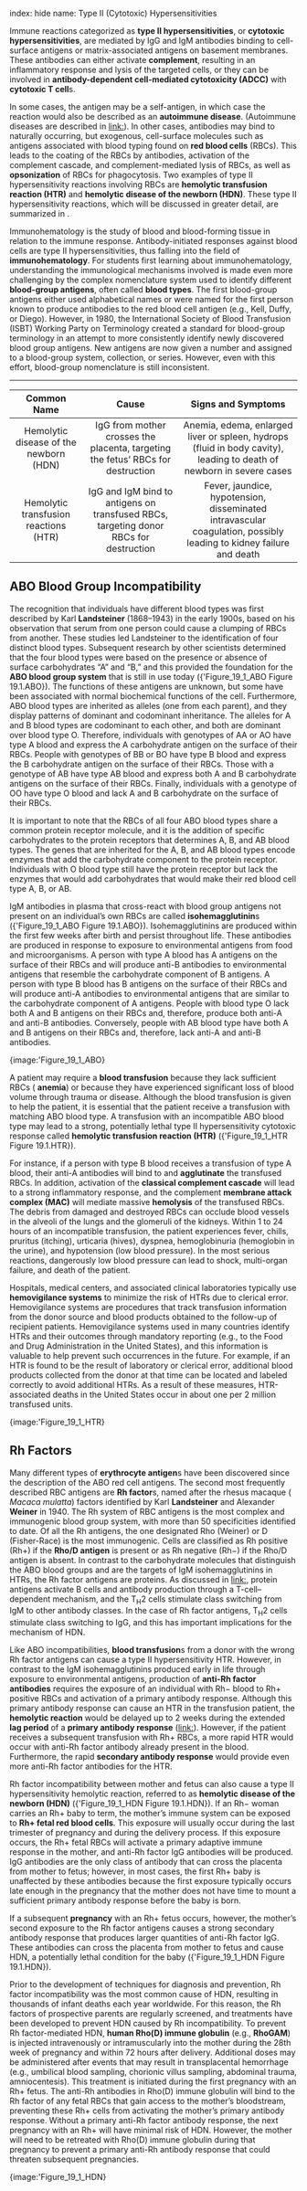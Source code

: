 index: hide
name: Type II (Cytotoxic) Hypersensitivities

Immune reactions categorized as  **type II hypersensitivities**, or  **cytotoxic hypersensitivities**, are mediated by IgG and IgM antibodies binding to cell-surface antigens or matrix-associated antigens on basement membranes. These antibodies can either activate  **complement**, resulting in an inflammatory response and lysis of the targeted cells, or they can be involved in  **antibody-dependent cell-mediated cytotoxicity (ADCC)** with  **cytotoxic T cell**s.

In some cases, the antigen may be a self-antigen, in which case the reaction would also be described as an  **autoimmune disease**. (Autoimmune diseases are described in <link:>). In other cases, antibodies may bind to naturally occurring, but exogenous, cell-surface molecules such as antigens associated with blood typing found on  **red blood cells** (RBCs). This leads to the coating of the RBCs by antibodies, activation of the complement cascade, and complement-mediated lysis of RBCs, as well as  **opsonization** of RBCs for phagocytosis. Two examples of type II hypersensitivity reactions involving RBCs are  **hemolytic transfusion reaction (HTR)** and  **hemolytic disease of the newborn (HDN)**. These type II hypersensitivity reactions, which will be discussed in greater detail, are summarized in .

Immunohematology is the study of blood and blood-forming tissue in relation to the immune response. Antibody-initiated responses against blood cells are type II hypersensitivities, thus falling into the field of  **immunohematology**. For students first learning about immunohematology, understanding the immunological mechanisms involved is made even more challenging by the complex nomenclature system used to identify different  **blood-group antigens**, often called  **blood types**. The first blood-group antigens either used alphabetical names or were named for the first person known to produce antibodies to the red blood cell antigen (e.g., Kell, Duffy, or Diego). However, in 1980, the International Society of Blood Transfusion (ISBT) Working Party on Terminology created a standard for blood-group terminology in an attempt to more consistently identify newly discovered blood group antigens. New antigens are now given a number and assigned to a blood-group system, collection, or series. However, even with this effort, blood-group nomenclature is still inconsistent.


****

| Common Name | Cause | Signs and Symptoms |
|:-:|:-:|:-:|
| Hemolytic disease of the newborn (HDN) | IgG from mother crosses the placenta, targeting the fetus’ RBCs for destruction | Anemia, edema, enlarged liver or spleen, hydrops (fluid in body cavity), leading to death of newborn in severe cases |
| Hemolytic transfusion reactions (HTR) | IgG and IgM bind to antigens on transfused RBCs, targeting donor RBCs for destruction | Fever, jaundice, hypotension, disseminated intravascular coagulation, possibly leading to kidney failure and death |
    

## ABO Blood Group Incompatibility

The recognition that individuals have different blood types was first described by Karl  **Landsteiner** (1868–1943) in the early 1900s, based on his observation that serum from one person could cause a clumping of RBCs from another. These studies led Landsteiner to the identification of four distinct blood types. Subsequent research by other scientists determined that the four blood types were based on the presence or absence of surface carbohydrates “A” and “B,” and this provided the foundation for the  **ABO blood group system** that is still in use today ({'Figure_19_1_ABO Figure 19.1.ABO}). The functions of these antigens are unknown, but some have been associated with normal biochemical functions of the cell. Furthermore, ABO blood types are inherited as alleles (one from each parent), and they display patterns of dominant and codominant inheritance. The alleles for A and B blood types are codominant to each other, and both are dominant over blood type O. Therefore, individuals with genotypes of AA or AO have type A blood and express the A carbohydrate antigen on the surface of their RBCs. People with genotypes of BB or BO have type B blood and express the B carbohydrate antigen on the surface of their RBCs. Those with a genotype of AB have type AB blood and express both A and B carbohydrate antigens on the surface of their RBCs. Finally, individuals with a genotype of OO have type O blood and lack A and B carbohydrate on the surface of their RBCs.

It is important to note that the RBCs of all four ABO blood types share a common protein receptor molecule, and it is the addition of specific carbohydrates to the protein receptors that determines A, B, and AB blood types. The genes that are inherited for the A, B, and AB blood types encode enzymes that add the carbohydrate component to the protein receptor. Individuals with O blood type still have the protein receptor but lack the enzymes that would add carbohydrates that would make their red blood cell type A, B, or AB.

IgM antibodies in plasma that cross-react with blood group antigens not present on an individual’s own RBCs are called  **isohemagglutinin**s ({'Figure_19_1_ABO Figure 19.1.ABO}). Isohemagglutinins are produced within the first few weeks after birth and persist throughout life. These antibodies are produced in response to exposure to environmental antigens from food and microorganisms. A person with type A blood has A antigens on the surface of their RBCs and will produce anti-B antibodies to environmental antigens that resemble the carbohydrate component of B antigens. A person with type B blood has B antigens on the surface of their RBCs and will produce anti-A antibodies to environmental antigens that are similar to the carbohydrate component of A antigens. People with blood type O lack both A and B antigens on their RBCs and, therefore, produce both anti-A and anti-B antibodies. Conversely, people with AB blood type have both A and B antigens on their RBCs and, therefore, lack anti-A and anti-B antibodies.


{image:'Figure_19_1_ABO}
        

A patient may require a  **blood transfusion** because they lack sufficient RBCs ( **anemia**) or because they have experienced significant loss of blood volume through trauma or disease. Although the blood transfusion is given to help the patient, it is essential that the patient receive a transfusion with matching ABO blood type. A transfusion with an incompatible ABO blood type may lead to a strong, potentially lethal type II hypersensitivity cytotoxic response called  **hemolytic transfusion reaction (HTR)** ({'Figure_19_1_HTR Figure 19.1.HTR}).

For instance, if a person with type B blood receives a transfusion of type A blood, their anti-A antibodies will bind to and  **agglutinate** the transfused RBCs. In addition, activation of the  **classical complement cascade** will lead to a strong inflammatory response, and the complement  **membrane attack complex (MAC)** will mediate massive  **hemolysis** of the transfused RBCs. The debris from damaged and destroyed RBCs can occlude blood vessels in the alveoli of the lungs and the glomeruli of the kidneys. Within 1 to 24 hours of an incompatible transfusion, the patient experiences fever, chills, pruritus (itching), urticaria (hives), dyspnea, hemoglobinuria (hemoglobin in the urine), and hypotension (low blood pressure). In the most serious reactions, dangerously low blood pressure can lead to shock, multi-organ failure, and death of the patient.

Hospitals, medical centers, and associated clinical laboratories typically use  **hemovigilance systems** to minimize the risk of HTRs due to clerical error. Hemovigilance systems are procedures that track transfusion information from the donor source and blood products obtained to the follow-up of recipient patients. Hemovigilance systems used in many countries identify HTRs and their outcomes through mandatory reporting (e.g., to the Food and Drug Administration in the United States), and this information is valuable to help prevent such occurrences in the future. For example, if an HTR is found to be the result of laboratory or clerical error, additional blood products collected from the donor at that time can be located and labeled correctly to avoid additional HTRs. As a result of these measures, HTR-associated deaths in the United States occur in about one per 2 million transfused units.


{image:'Figure_19_1_HTR}
        

## Rh Factors

Many different types of  **erythrocyte antigen**s have been discovered since the description of the ABO red cell antigens. The second most frequently described RBC antigens are  **Rh factor**s, named after the rhesus macaque ( *Macaca mulatta*) factors identified by Karl  **Landsteiner** and Alexander  **Weiner** in 1940. The Rh system of RBC antigens is the most complex and immunogenic blood group system, with more than 50 specificities identified to date. Of all the Rh antigens, the one designated Rho (Weiner) or D (Fisher-Race) is the most immunogenic. Cells are classified as Rh positive (Rh+) if the  **Rho/D antigen** is present or as Rh negative (Rh−) if the Rho/D antigen is absent. In contrast to the carbohydrate molecules that distinguish the ABO blood groups and are the targets of IgM isohemagglutinins in HTRs, the Rh factor antigens are proteins. As discussed in <link:>, protein antigens activate B cells and antibody production through a T-cell–dependent mechanism, and the T<sub>H</sub>2 cells stimulate class switching from IgM to other antibody classes. In the case of Rh factor antigens, T<sub>H</sub>2 cells stimulate class switching to IgG, and this has important implications for the mechanism of HDN.

Like ABO incompatibilities,  **blood transfusion**s from a donor with the wrong Rh factor antigens can cause a type II hypersensitivity HTR. However, in contrast to the IgM isohemagglutinins produced early in life through exposure to environmental antigens, production of  **anti-Rh factor antibodies** requires the exposure of an individual with Rh− blood to Rh+ positive RBCs and activation of a primary antibody response. Although this primary antibody response can cause an HTR in the transfusion patient, the  **hemolytic reaction** would be delayed up to 2 weeks during the extended  **lag period** of a  **primary antibody response** (<link:>). However, if the patient receives a subsequent transfusion with Rh+ RBCs, a more rapid HTR would occur with anti-Rh factor antibody already present in the blood. Furthermore, the rapid  **secondary antibody response** would provide even more anti-Rh factor antibodies for the HTR.

Rh factor incompatibility between mother and fetus can also cause a type II hypersensitivity hemolytic reaction, referred to as  **hemolytic disease of the newborn (HDN)** ({'Figure_19_1_HDN Figure 19.1.HDN}). If an Rh− woman carries an Rh+ baby to term, the mother’s immune system can be exposed to  **Rh+ fetal red blood cells**. This exposure will usually occur during the last trimester of pregnancy and during the delivery process. If this exposure occurs, the Rh+ fetal RBCs will activate a primary adaptive immune response in the mother, and anti-Rh factor IgG antibodies will be produced. IgG antibodies are the only class of antibody that can cross the placenta from mother to fetus; however, in most cases, the first Rh+ baby is unaffected by these antibodies because the first exposure typically occurs late enough in the pregnancy that the mother does not have time to mount a sufficient primary antibody response before the baby is born.

If a subsequent  **pregnancy** with an Rh+ fetus occurs, however, the mother’s second exposure to the Rh factor antigens causes a strong secondary antibody response that produces larger quantities of anti-Rh factor IgG. These antibodies can cross the placenta from mother to fetus and cause HDN, a potentially lethal condition for the baby ({'Figure_19_1_HDN Figure 19.1.HDN}).

Prior to the development of techniques for diagnosis and prevention, Rh factor incompatibility was the most common cause of HDN, resulting in thousands of infant deaths each year worldwide. For this reason, the Rh factors of prospective parents are regularly screened, and treatments have been developed to prevent HDN caused by Rh incompatibility. To prevent Rh factor-mediated HDN,  **human Rho(D) immune globulin** (e.g.,  **RhoGAM**) is injected intravenously or intramuscularly into the mother during the 28th week of pregnancy and within 72 hours after delivery. Additional doses may be administered after events that may result in transplacental hemorrhage (e.g., umbilical blood sampling, chorionic villus sampling, abdominal trauma, amniocentesis). This treatment is initiated during the first pregnancy with an Rh+ fetus. The anti-Rh antibodies in Rho(D) immune globulin will bind to the Rh factor of any fetal RBCs that gain access to the mother’s bloodstream, preventing these Rh+ cells from activating the mother’s primary antibody response. Without a primary anti-Rh factor antibody response, the next pregnancy with an Rh+ will have minimal risk of HDN. However, the mother will need to be retreated with Rho(D) immune globulin during that pregnancy to prevent a primary anti-Rh antibody response that could threaten subsequent pregnancies.


{image:'Figure_19_1_HDN}
        
